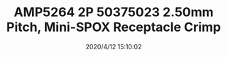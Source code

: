 ﻿---
layout: post 
title: AMP5264 2P 50375023 2.50mm Pitch, Mini-SPOX Receptacle Crimp
overview: AMP5264 2P 2.50mm Pitch, Mini-SPOX Receptacle Crimp Housing, Single Row, Friction Lock, 2 Circuits, Natural
series: 5264
part_number: 50375023
thumb_img: static/202004/315-thumb-20200412231152.jpg
small_img: static/202004/315-20200412231152.jpg
date: 2020/4/12 15:10:02
---



